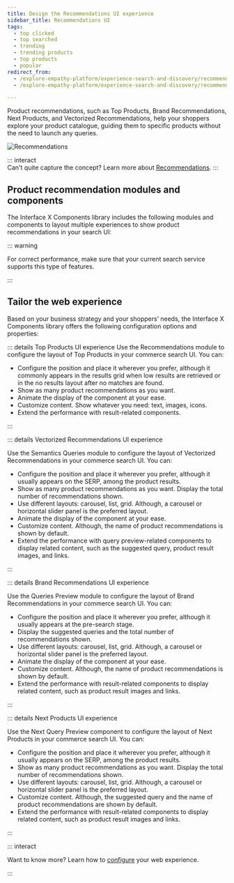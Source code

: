 ```yaml
---
title: Design the Recommendations UI experience
sidebar_title: Recommendations UI
tags:
  - top clicked
  - top searched
  - trending
  - trending products
  - top products
  - popular
redirect_from:
  - /explore-empathy-platform/experience-search-and-discovery/recommendations.html
  - /explore-empathy-platform/experience-search-and-discovery/recommendations

---
```


Product recommendations, such as Top Products, Brand Recommendations, Next Products, and Vectorized Recommendations, help your shoppers explore your product catalogue, guiding them to specific products without the need to launch any queries.

<!-- ![Recommendations](~@assets/x/interface/x-recommendations.gif) -->
![Recommendations](~@assets/x/interface/x-recommendations.svg)

::: interact  
Can't quite capture the concept? Learn more about
[Recommendations](/explore-empathy-platform/features/recommendations-overview.md).
:::

## Product recommendation modules and components  

The Interface X Components library includes the following modules and components to layout multiple experiences to show product recommendations in your search UI:

<CardCarousel :cards="[
    'ui_ref/recommendations',
    'ui_ref/semantics',
    'ui_ref/preview',
    'ui_ref/nq'
    ]"
/>

::: warning

For correct performance, make sure that your current search service supports
this type of features.

:::

## Tailor the web experience
Based on your business strategy and your shoppers’ needs, the Interface X Components library offers the following configuration options and properties:

::: details Top Products UI experience
Use the Recommendations module to configure the layout of Top Products in your commerce search UI. You can:
- Configure the position and place it wherever you prefer, although it commonly appears in the results grid when low results are retrieved or in the no results layout after no matches are found.
- Show as many product recommendations as you want.
- Animate the display of the component at your ease.
- Customize content. Show whatever you need: text, images, icons.
- Extend the performance with result-related components.

:::


::: details Vectorized Recommendations UI experience    

Use the Semantics Queries module to configure the layout of Vectorized Recommendations in your commerce search UI. You can:
- Configure the position and place it wherever you prefer, although it usually appears on the SERP, among the product results.
- Show as many product recommendations as you want. Display the total number of recommendations shown.
- Use different layouts: carousel, list, grid. Although, a carousel or horizontal slider panel is the preferred layout.
- Animate the display of the component at your ease.
- Customize content. Although, the name of product recommendations is shown by default.
- Extend the performance with query preview-related components to display related content, such as the suggested query, product result images, and links.

::: 


::: details Brand Recommendations UI experience  

Use the Queries Preview module to configure the layout of Brand Recommendations in your commerce search UI. You can:
- Configure the position and place it wherever you prefer, although it usually appears at the pre-search stage.
- Display the suggested queries and the total number of recommendations shown.
- Use different layouts: carousel, list, grid. Although, a carousel or horizontal slider panel is the preferred layout.
- Animate the display of the component at your ease.
- Customize content. Although, the name of product recommendations is shown by default.
- Extend the performance with result-related components to display related content, such as product result images and links.

:::


::: details Next Products UI experience  

Use the Next Query Preview component to configure the layout of Next Products in your commerce search UI. You can:
- Configure the position and place it wherever you prefer, although it usually appears on the SERP, among the product results.
- Show as many product recommendations as you want. Display the total number of recommendations shown.
- Use different layouts: carousel, list, grid. Although, a carousel or horizontal slider panel is the preferred layout.
- Customize content. Although, the suggested query and the name of product recommendations are shown by default.
- Extend the performance with result-related components to display related content, such as product result images and links.

:::

::: interact

Want to know more? Learn how to [configure](/develop-empathy-platform/ui-reference/components/recommendations/x-components.recommendations.md)
your web experience.

:::
